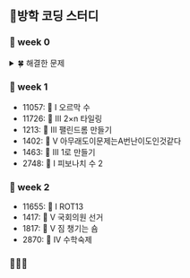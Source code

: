 ## 🌊방학 코딩 스터디
### 🦔 week 0
<details>
<summary>🍀 해결한 문제</summary>
 
- 1292: 🥉 I 쉽게 푸는 문제
 
- 2851: 🥉 I 슈퍼 마리오
  
- 2920: 🥉 II 음계
  
- 10250: 🥉 III ACM 호텔
  
- 31403: 🥉 IV A + B - C
</details>

### 🦔 week 1
- 11057: 🥈 I 오르막 수
- 11726: 🥈 III 2×n 타일링
- 1213: 🥈 III 팰린드롬 만들기
- 1402: 🥈 V 아무래도이문제는A번난이도인것같다
- 1463: 🥈 III 1로 만들기
- 2748: 🥉 I 피보나치 수 2
 
### 🦔 week 2
- 11655: 🥉 I ROT13
- 1417: 🥈 V 국회의원 선거
- 1817: 🥈 V 짐 챙기는 숌
- 2870: 🥈 IV 수학숙제

### 🦔🦔🦔
